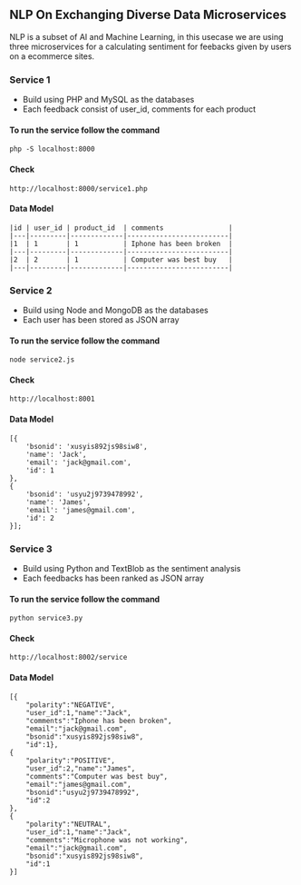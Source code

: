 
## NLP On Exchanging Diverse Data Microservices

NLP is a subset of AI and Machine Learning, in this usecase we are using three microservices for a calculating sentiment for 
feebacks given by users on a ecommerce sites.

### Service 1
- Build using PHP and MySQL as the databases
- Each feedback consist of user_id, comments for each product

#### To run the service follow the command
    php -S localhost:8000
	
#### Check
    http://localhost:8000/service1.php

#### Data Model

	|id | user_id | product_id  | comments                |
	|---|---------|-------------|-------------------------|
	|1  | 1       | 1           | Iphone has been broken  |
	|---|---------|-------------|-------------------------|
	|2  | 2       | 1           | Computer was best buy   |
	|---|---------|-------------|-------------------------|


### Service 2
- Build using Node and MongoDB as the databases
- Each user has been stored as JSON array

#### To run the service follow the command
    node service2.js

#### Check
    http://localhost:8001
    
#### Data Model

	[{
		'bsonid': 'xusyis892js98siw8',
		'name': 'Jack',
		'email': 'jack@gmail.com',
		'id': 1 
	},
	{
		'bsonid': 'usyu2j9739478992',
		'name': 'James',
		'email': 'james@gmail.com',
		'id': 2
	}];


### Service 3
- Build using Python and TextBlob as the sentiment analysis 
- Each feedbacks has been ranked as JSON array

#### To run the service follow the command
    python service3.py
    
#### Check
    http://localhost:8002/service
    
#### Data Model

	[{
		"polarity":"NEGATIVE",
		"user_id":1,"name":"Jack",
		"comments":"Iphone has been broken",
		"email":"jack@gmail.com",
		"bsonid":"xusyis892js98siw8",
		"id":1},
	{
		"polarity":"POSITIVE",
		"user_id":2,"name":"James",
		"comments":"Computer was best buy",
		"email":"james@gmail.com",
		"bsonid":"usyu2j9739478992",
		"id":2
	},
	{
		"polarity":"NEUTRAL",
		"user_id":1,"name":"Jack",
		"comments":"Microphone was not working",
		"email":"jack@gmail.com",
		"bsonid":"xusyis892js98siw8",
		"id":1
	}]
